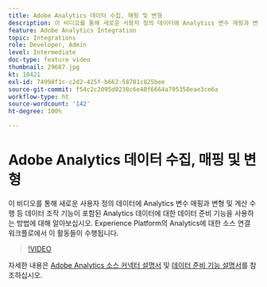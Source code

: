 ```yaml
---
title: Adobe Analytics 데이터 수집, 매핑 및 변형
description: 이 비디오를 통해 새로운 사용자 정의 데이터에 Analytics 변수 매핑과 변형 및 계산 수행 등 데이터 조작 기능이 포함된 Analytics 데이터에 대한 데이터 준비 기능을 사용하는 방법에 대해 알아보십시오. Experience Platform의 Analytics에 대한 소스 연결 워크플로에서 이 활동들이 수행됩니다.
feature: Adobe Analytics Integration
topic: Integrations
role: Developer, Admin
level: Intermediate
doc-type: feature video
thumbnail: 29687.jpg
kt: 10421
exl-id: 74998f1c-c2d2-425f-b662-58781c825bee
source-git-commit: f54c2c2095d0230c6e48f6664a795358eae3ce6a
workflow-type: ht
source-wordcount: '142'
ht-degree: 100%

---
```


# Adobe Analytics 데이터 수집, 매핑 및 변형

이 비디오를 통해 새로운 사용자 정의 데이터에 Analytics 변수 매핑과 변형 및 계산 수행 등 데이터 조작 기능이 포함된 Analytics 데이터에 대한 데이터 준비 기능을 사용하는 방법에 대해 알아보십시오. Experience Platform의 Analytics에 대한 소스 연결 워크플로에서 이 활동들이 수행됩니다.

>[!VIDEO](https://video.tv.adobe.com/v/29687?quality=12&learn=on)

자세한 내용은 [Adobe Analytics 소스 커넥터 설명서](https://experienceleague.adobe.com/docs/experience-platform/sources/ui-tutorials/create/adobe-applications/analytics.html?lang=ko) 및 [데이터 준비 기능 설명서](https://experienceleague.adobe.com/docs/experience-platform/data-prep/functions.html%3Flang%3Dsv)를 참조하십시오.
